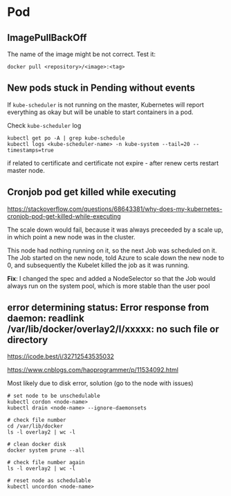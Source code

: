 # Pod

## ImagePullBackOff
The name of the image might be not correct. Test it:
```
docker pull <repository>/<image>:<tag>
```

## New pods stuck in Pending without events
If `kube-scheduler` is not running on the master, Kubernetes will report everything as okay but will be unable to start containers in a pod.

Check `kube-scheduler` log
```
kubectl get po -A | grep kube-schedule
kubectl logs <kube-scheduler-name> -n kube-system --tail=20 --timestamps=true
```
if related to certificate and certificate not expire - after renew certs restart master node.

## Cronjob pod get killed while executing
https://stackoverflow.com/questions/68643381/why-does-my-kubernetes-cronjob-pod-get-killed-while-executing

The scale down would fail, because it was always preceeded by a scale up, in which point a new node was in the cluster. 

This node had nothing running on it, so the next Job was scheduled on it. 
The Job started on the new node, told Azure to scale down the new node to 0, and subsequently the Kubelet killed the job as it was running.

**Fix**: I changed the spec and added a NodeSelector so that the Job would always run on the system pool, which is more stable than the user pool

## error determining status: Error response from daemon: readlink /var/lib/docker/overlay2/l/xxxxx: no such file or directory
https://icode.best/i/32712543535032

https://www.cnblogs.com/haoprogrammer/p/11534092.html

Most likely due to disk error, solution (go to the node with issues)
```
# set node to be unschedulable
kubectl cordon <node-name>
kubectl drain <node-name> --ignore-daemonsets

# check file number
cd /var/lib/docker
ls -l overlay2 | wc -l

# clean docker disk
docker system prune --all

# check file number again
ls -l overlay2 | wc -l

# reset node as schedulable
kubectl uncordon <node-name>
```
